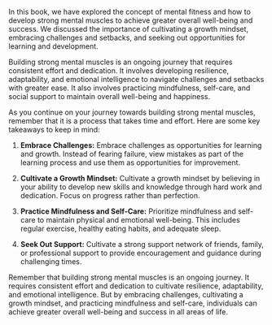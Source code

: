 
In this book, we have explored the concept of mental fitness and how to develop strong mental muscles to achieve greater overall well-being and success. We discussed the importance of cultivating a growth mindset, embracing challenges and setbacks, and seeking out opportunities for learning and development.

Building strong mental muscles is an ongoing journey that requires consistent effort and dedication. It involves developing resilience, adaptability, and emotional intelligence to navigate challenges and setbacks with greater ease. It also involves practicing mindfulness, self-care, and social support to maintain overall well-being and happiness.

As you continue on your journey towards building strong mental muscles, remember that it is a process that takes time and effort. Here are some key takeaways to keep in mind:

1. **Embrace Challenges:** Embrace challenges as opportunities for learning and growth. Instead of fearing failure, view mistakes as part of the learning process and use them as opportunities for improvement.

2. **Cultivate a Growth Mindset:** Cultivate a growth mindset by believing in your ability to develop new skills and knowledge through hard work and dedication. Focus on progress rather than perfection.

3. **Practice Mindfulness and Self-Care:** Prioritize mindfulness and self-care to maintain physical and emotional well-being. This includes regular exercise, healthy eating habits, and adequate sleep.

4. **Seek Out Support:** Cultivate a strong support network of friends, family, or professional support to provide encouragement and guidance during challenging times.

Remember that building strong mental muscles is an ongoing journey. It requires consistent effort and dedication to cultivate resilience, adaptability, and emotional intelligence. But by embracing challenges, cultivating a growth mindset, and practicing mindfulness and self-care, individuals can achieve greater overall well-being and success in all areas of life.
